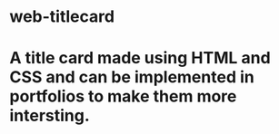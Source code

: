 # web-titlecard
# A title card made using HTML and CSS and can be implemented in portfolios to make them more intersting.

